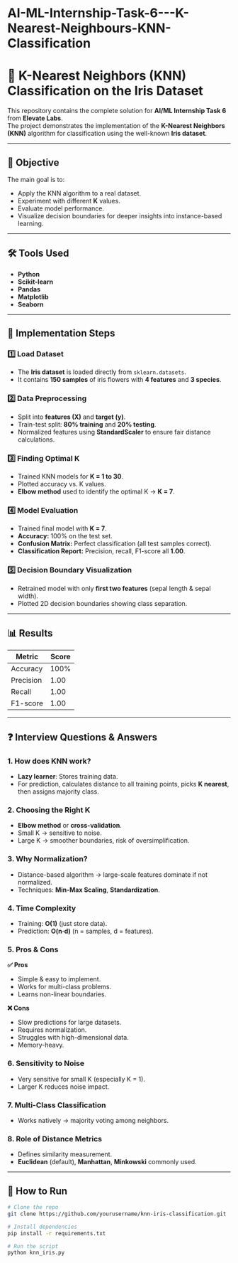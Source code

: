 # AI-ML-Internship-Task-6---K-Nearest-Neighbours-KNN-Classification
# 🌸 K-Nearest Neighbors (KNN) Classification on the Iris Dataset

This repository contains the complete solution for **AI/ML Internship Task 6** from **Elevate Labs**.  
The project demonstrates the implementation of the **K-Nearest Neighbors (KNN)** algorithm for classification using the well-known **Iris dataset**.

---

## 🎯 Objective
The main goal is to:
- Apply the KNN algorithm to a real dataset.
- Experiment with different **K** values.
- Evaluate model performance.
- Visualize decision boundaries for deeper insights into instance-based learning.

---

## 🛠️ Tools Used
- **Python**
- **Scikit-learn**
- **Pandas**
- **Matplotlib**
- **Seaborn**

---

## 📂 Implementation Steps

### 1️⃣ Load Dataset
- The **Iris dataset** is loaded directly from `sklearn.datasets`.
- It contains **150 samples** of iris flowers with **4 features** and **3 species**.

### 2️⃣ Data Preprocessing
- Split into **features (X)** and **target (y)**.
- Train-test split: **80% training** and **20% testing**.
- Normalized features using **StandardScaler** to ensure fair distance calculations.

### 3️⃣ Finding Optimal K
- Trained KNN models for **K = 1 to 30**.
- Plotted accuracy vs. K values.
- **Elbow method** used to identify the optimal K → **K = 7**.

### 4️⃣ Model Evaluation
- Trained final model with **K = 7**.
- **Accuracy:** 100% on the test set.
- **Confusion Matrix:** Perfect classification (all test samples correct).
- **Classification Report:** Precision, recall, F1-score all **1.00**.

### 5️⃣ Decision Boundary Visualization
- Retrained model with only **first two features** (sepal length & sepal width).
- Plotted 2D decision boundaries showing class separation.

---

## 📊 Results
| Metric        | Score |
|--------------|-------|
| Accuracy     | 100%  |
| Precision    | 1.00  |
| Recall       | 1.00  |
| F1-score     | 1.00  |

---

## ❓ Interview Questions & Answers

### 1. How does KNN work?
- **Lazy learner**: Stores training data.
- For prediction, calculates distance to all training points, picks **K nearest**, then assigns majority class.

### 2. Choosing the Right K
- **Elbow method** or **cross-validation**.
- Small K → sensitive to noise.  
- Large K → smoother boundaries, risk of oversimplification.

### 3. Why Normalization?
- Distance-based algorithm → large-scale features dominate if not normalized.
- Techniques: **Min-Max Scaling**, **Standardization**.

### 4. Time Complexity
- Training: **O(1)** (just store data).
- Prediction: **O(n·d)** (n = samples, d = features).

### 5. Pros & Cons
**✅ Pros**  
- Simple & easy to implement.  
- Works for multi-class problems.  
- Learns non-linear boundaries.

**❌ Cons**  
- Slow predictions for large datasets.  
- Requires normalization.  
- Struggles with high-dimensional data.  
- Memory-heavy.

### 6. Sensitivity to Noise
- Very sensitive for small K (especially K = 1).
- Larger K reduces noise impact.

### 7. Multi-Class Classification
- Works natively → majority voting among neighbors.

### 8. Role of Distance Metrics
- Defines similarity measurement.
- **Euclidean** (default), **Manhattan**, **Minkowski** commonly used.

---

## 📌 How to Run
```bash
# Clone the repo
git clone https://github.com/yourusername/knn-iris-classification.git

# Install dependencies
pip install -r requirements.txt

# Run the script
python knn_iris.py
